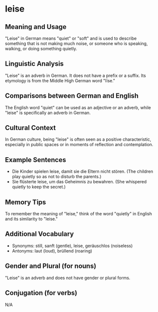 # leise
## Meaning and Usage
"Leise" in German means "quiet" or "soft" and is used to describe something that is not making much noise, or someone who is speaking, walking, or doing something quietly.

## Linguistic Analysis
"Leise" is an adverb in German. It does not have a prefix or a suffix. Its etymology is from the Middle High German word "līse."

## Comparisons between German and English
The English word "quiet" can be used as an adjective or an adverb, while "leise" is specifically an adverb in German.

## Cultural Context
In German culture, being "leise" is often seen as a positive characteristic, especially in public spaces or in moments of reflection and contemplation.

## Example Sentences
- Die Kinder spielen leise, damit sie die Eltern nicht stören. (The children play quietly so as not to disturb the parents.)
- Sie flüsterte leise, um das Geheimnis zu bewahren. (She whispered quietly to keep the secret.)

## Memory Tips
To remember the meaning of "leise," think of the word "quietly" in English and its similarity to "leise."

## Additional Vocabulary
- Synonyms: still, sanft (gentle), leise, geräuschlos (noiseless)
- Antonyms: laut (loud), brüllend (roaring)

## Gender and Plural (for nouns)
"Leise" is an adverb and does not have gender or plural forms.

## Conjugation (for verbs)
N/A